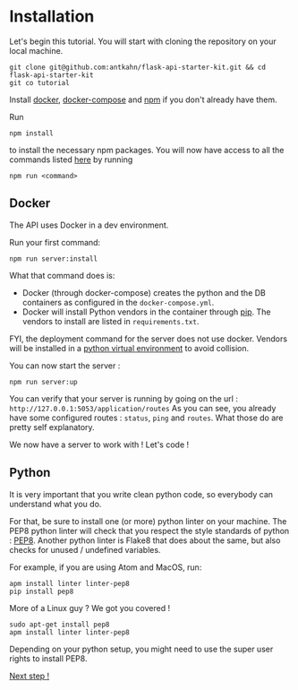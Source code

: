 # Installation

Let's begin this tutorial. You will start with cloning the repository on your local machine.

```
git clone git@github.com:antkahn/flask-api-starter-kit.git && cd flask-api-starter-kit
git co tutorial
```

Install [docker](https://docs.docker.com/engine/installation/), [docker-compose](https://docs.docker.com/compose/install/) and [npm](https://docs.npmjs.com/getting-started/installing-node) if you don't already have them.

Run

```
npm install
```

to install the necessary npm packages.
You will now have access to all the commands listed [here](https://github.com/antkahn/flask-api-starter-kit#commands) by running

```
npm run <command>
```

## Docker

The API uses Docker in a dev environment.

Run your first command:
```
npm run server:install
```

What that command does is:
 - Docker (through docker-compose) creates the python and the DB containers as configured in the `docker-compose.yml`.
 - Docker will install Python vendors in the container through [pip](https://pip.pypa.io/en/stable/).
 The vendors to install are listed in `requirements.txt`.

FYI, the deployment command for the server does not use docker.
Vendors will be installed in a [python virtual environment](https://virtualenv.pypa.io/en/stable/) to avoid collision.

You can now start the server :

```
npm run server:up
```

You can verify that your server is running by going on the url : `http://127.0.0.1:5053/application/routes`
As you can see, you already have some configured routes : `status`, `ping` and `routes`.
What those do are pretty self explanatory.

We now have a server to work with ! Let's code !

## Python

It is very important that you write clean python code, so everybody can understand what you do.

For that, be sure to install one (or more) python linter on your machine.
The PEP8 python linter will check that you respect the style standards of python : [PEP8](https://www.python.org/dev/peps/pep-0008/).
Another python linter is Flake8 that does about the same, but also checks for unused / undefined variables.

For example, if you are using Atom and MacOS, run:

```
apm install linter linter-pep8
pip install pep8
```

More of a Linux guy ? We got you covered !
```
sudo apt-get install pep8
apm install linter linter-pep8
```

Depending on your python setup, you might need to use the super user rights to install PEP8.

[Next step !](first-route.md)
